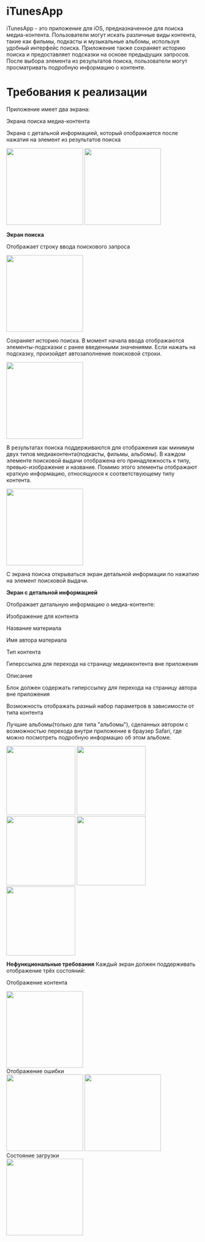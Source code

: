 # iTunesApp

iTunesApp - это приложение для iOS, предназначенное для поиска медиа-контента. Пользователи могут искать различные виды контента, такие как фильмы, подкасты и музыкальные альбомы, используя удобный интерфейс поиска. Приложение также сохраняет историю поиска и предоставляет подсказки на основе предыдущих запросов. После выбора элемента из результатов поиска, пользователи могут просматривать подробную информацию о контенте.

# Требования к реализации

Приложение имеет два экрана:

Экрана поиска медиа-контента

Экрана с детальной информацией, который отображается после нажатия на элемент из результатов поиска
<div align="left">
  <img src="https://github.com/KorotkovaDaria/iTunesApp/blob/main/additional%20information%20for%20README/MediaSearchScreen.png" width="200">
  <img src="https://github.com/KorotkovaDaria/iTunesApp/blob/main/additional%20information%20for%20README/ScreenWithDetailedInformation.png" width="200">
</div>

**Экран поиска**

Отображает строку ввода поискового запроса
<div align="left">
  <img src="https://github.com/KorotkovaDaria/iTunesApp/blob/main/additional%20information%20for%20README/MediaSearchScreen.png" width="200">
</div>

Сохраняет историю поиска. В момент начала ввода отображаются элементы-подсказки с ранее введенными значениями. Если нажать на подсказку, произойдет автозаполнение поисковой строки.
<div align="left">
  <img src="https://github.com/KorotkovaDaria/iTunesApp/blob/main/additional%20information%20for%20README/prompt.png" width="200">
</div>

В результатах поиска поддерживаются для отображения как минимум двух типов медиаконтента(подкасты, фильмы, альбомы). В каждом элементе поисковой выдачи отображена его принадлежность к типу, превью-изображение и название. Помимо этого элементы отображают краткую информацию, относящуюся к соответствующему типу контента.
<div align="left">
  <img src="https://github.com/KorotkovaDaria/iTunesApp/blob/main/additional%20information%20for%20README/сontent.png" width="200">
</div>

С экрана поиска открываться экран детальной информации по нажатию на элемент поисковой выдачи.

**Экран с детальной информацией**

Отображает детальную информацию о медиа-контенте:

Изображение для контента

Название материала

Имя автора материала

Тип контента 

Гиперссылка для перехода на страницу медиаконтента вне приложения

Описание

Блок должен содержать гиперссылку для перехода на страницу автора вне приложения 

Возможность отображать разный набор параметров в зависимости от типа контента

Лучшие альбомы(только для типа "альбомы"), сделанных автором с возможностью перехода внутри приложение в браузер Safari, где можно посмотреть подробную информацио об этом альбоме.

<div align="left">
  <img src="https://github.com/KorotkovaDaria/iTunesApp/blob/main/additional%20information%20for%20README/detailAlbum1.png" width="180">
  <img src="https://github.com/KorotkovaDaria/iTunesApp/blob/main/additional%20information%20for%20README/detailAlbum2.png" width="180">
  <img src="https://github.com/KorotkovaDaria/iTunesApp/blob/main/additional%20information%20for%20README/detailMovie1.png" width="180">
  <img src="https://github.com/KorotkovaDaria/iTunesApp/blob/main/additional%20information%20for%20README/detailMovie2.png" width="180">
  <img src="https://github.com/KorotkovaDaria/iTunesApp/blob/main/additional%20information%20for%20README/detailPodcast.png" width="180">
</div>

**Нефункциональные требования**
Каждый экран должен поддерживать отображение трёх состояний:

Отображение контента
<div align="left">
  <img src="https://github.com/KorotkovaDaria/iTunesApp/blob/main/additional%20information%20for%20README/сontent.png" width="200">
</div>
Отображение ошибки
<div align="left">
  <img src="https://github.com/KorotkovaDaria/iTunesApp/blob/main/additional%20information%20for%20README/errorDisplay1.png" width="200">
  <img src="https://github.com/KorotkovaDaria/iTunesApp/blob/main/additional%20information%20for%20README/errorDisplay2.png" width="200">
</div>
Состояние загрузки
<div align="left">
  <img src="https://github.com/KorotkovaDaria/iTunesApp/blob/main/additional%20information%20for%20README/downloadStatus.PNG" width="200">
</div>
